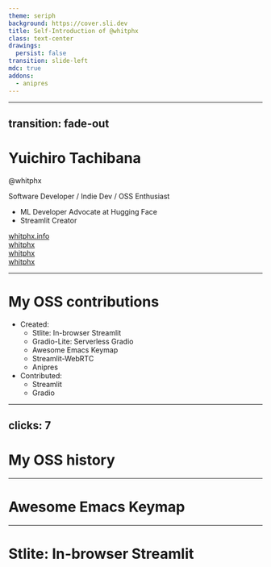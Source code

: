 ```yaml
---
theme: seriph
background: https://cover.sli.dev
title: Self-Introduction of @whitphx
class: text-center
drawings:
  persist: false
transition: slide-left
mdc: true
addons:
  - anipres
---
```


---
transition: fade-out
---

# Yuichiro Tachibana

@whitphx

Software Developer / Indie Dev / OSS Enthusiast

<v-clicks>

- ML Developer Advocate at Hugging Face
- Streamlit Creator

</v-clicks>

<div my-10 w-min flex="~ gap-1" items-center justify-center v-click>
  <div i-ri-user-3-line op50 ma text-xl />
  <div><a href="https://whitphx.info/" target="_blank" class="border-none! font-300">whitphx.info</a></div>
  <div i-ri-github-line op50 ma text-xl ml4/>
  <div><a href="https://github.com/whitphx" target="_blank" class="border-none! font-300">whitphx</a></div>
  <div i-ri-linkedin-line op50 ma text-xl ml4/>
  <div><a href="https://www.linkedin.com/in/whitphx/" target="_blank" class="border-none! font-300">whitphx</a></div>
  <div i-ri-twitter-x-line op50 ma text-xl ml4/>
  <div><a href="https://twitter.com/whitphx" target="_blank" class="border-none! font-300">whitphx</a></div>
</div>

---

# My OSS contributions

- Created:
  - Stlite: In-browser Streamlit
  - Gradio-Lite: Serverless Gradio
  - Awesome Emacs Keymap
  - Streamlit-WebRTC
  - Anipres
- Contributed:
  - Streamlit
  - Gradio

---
clicks: 7
---

# My OSS history

<SlidevAnipres id="career-timeline" />

---

# Awesome Emacs Keymap

<SlidevAnipres id="career-timeline" :start="0" />

---

# Stlite: In-browser Streamlit

<SlidevAnipres id="career-timeline" :start="2" />
